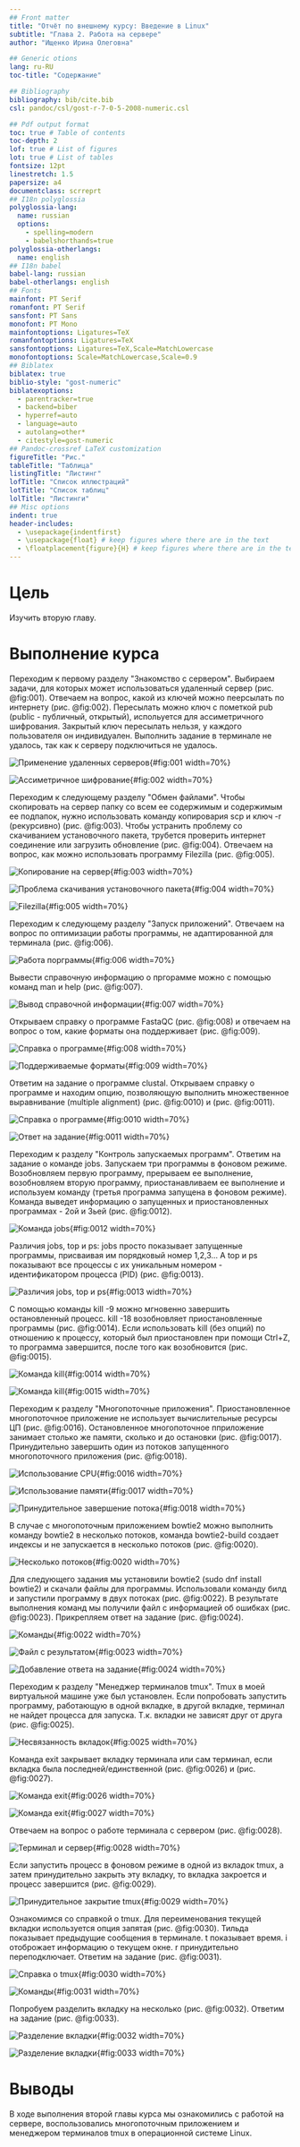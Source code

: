 ```yaml
---
## Front matter
title: "Отчёт по внешнему курсу: Введение в Linux"
subtitle: "Глава 2. Работа на сервере"
author: "Ищенко Ирина Олеговна"

## Generic otions
lang: ru-RU
toc-title: "Содержание"

## Bibliography
bibliography: bib/cite.bib
csl: pandoc/csl/gost-r-7-0-5-2008-numeric.csl

## Pdf output format
toc: true # Table of contents
toc-depth: 2
lof: true # List of figures
lot: true # List of tables
fontsize: 12pt
linestretch: 1.5
papersize: a4
documentclass: scrreprt
## I18n polyglossia
polyglossia-lang:
  name: russian
  options:
	- spelling=modern
	- babelshorthands=true
polyglossia-otherlangs:
  name: english
## I18n babel
babel-lang: russian
babel-otherlangs: english
## Fonts
mainfont: PT Serif
romanfont: PT Serif
sansfont: PT Sans
monofont: PT Mono
mainfontoptions: Ligatures=TeX
romanfontoptions: Ligatures=TeX
sansfontoptions: Ligatures=TeX,Scale=MatchLowercase
monofontoptions: Scale=MatchLowercase,Scale=0.9
## Biblatex
biblatex: true
biblio-style: "gost-numeric"
biblatexoptions:
  - parentracker=true
  - backend=biber
  - hyperref=auto
  - language=auto
  - autolang=other*
  - citestyle=gost-numeric
## Pandoc-crossref LaTeX customization
figureTitle: "Рис."
tableTitle: "Таблица"
listingTitle: "Листинг"
lofTitle: "Список иллюстраций"
lotTitle: "Список таблиц"
lolTitle: "Листинги"
## Misc options
indent: true
header-includes:
  - \usepackage{indentfirst}
  - \usepackage{float} # keep figures where there are in the text
  - \floatplacement{figure}{H} # keep figures where there are in the text
---
```


# Цель

Изучить вторую главу.

# Выполнение курса

Переходим к первому разделу "Знакомство с сервером". Выбираем задачи, для которых может использоваться удаленный сервер (рис. @fig:001).
Отвечаем на вопрос, какой из ключей можно пеерсылать по интернету (рис. @fig:002). Пересылать можно ключ с пометкой pub (public - публичный, открытый), испольуется для ассиметричного шифрования. Закрытый ключ пересылать нельзя, у каждого пользователя он индивидуален.
Выполнить задание в терминале не удалось, так как к серверу подключиться не удалось.

![Применение удаленных серверов](image/1.PNG){#fig:001 width=70%}

![Ассиметричное шифрование](image/2.PNG){#fig:002 width=70%}

Переходим к следующему разделу "Обмен файлами". Чтобы скопировать на сервер папку со всем ее содержимым и содержимым ее подпапок, нужно использовать команду копировария scp и ключ -r (рекурсивно) (рис. @fig:003).
Чтобы устранить проблему со скачиванием установочного пакета, трубется проверить интернет соединение или загрузить обновление (рис. @fig:004).
Отвечаем на вопрос, как можно использовать программу Filezilla (рис. @fig:005).

![Копирование на сервер](image/3.PNG){#fig:003 width=70%} 

![Проблема скачивания установочного пакета](image/4.PNG){#fig:004 width=70%}

![Filezilla](image/5.PNG){#fig:005 width=70%}

Переходим к следующему разделу "Запуск приложений". 
Отвечаем на вопрос по оптимизации работы программы, не адаптированной для терминала (рис. @fig:006). 

![Работа порграммы](image/6.PNG){#fig:006 width=70%}

Вывести справочную информацию о пргорамме можно с помощью команд man и help (рис. @fig:007). 

![Вывод справочной информации](image/7.PNG){#fig:007 width=70%}

Открываем справку о программе FastaQC (рис. @fig:008) и отвечаем на вопрос о том, какие форматы она поддерживает (рис. @fig:009).

![Справка о программе](image/8.PNG){#fig:008 width=70%}

![Поддерживаемые форматы](image/9.PNG){#fig:009 width=70%}

Ответим на задание о программе clustal. Открываем справку о программе и находим опцию, позволяющую выполнить множественное выравнивание (multiple alignment) (рис. @fig:0010) и (рис. @fig:0011).

![Справка о программе](image/10.PNG){#fig:0010 width=70%}

![Ответ на задание](image/11.PNG){#fig:0011 width=70%}

Переходим к разделу "Контроль запускаемых программ".
Ответим на задание о команде jobs. Запускаем три программы в фоновом режиме. Возобновляем первую программу, прерываем ее выполнение, возобновляем вторую программу, приостанавливаем ее выполнение и используем команду (третья программа запущена в фоновом режиме). Команда выведет информацию о запущенных и приостановленных программах - 2ой и 3ьей (рис. @fig:0012).

![Команда jobs](image/12.PNG){#fig:0012 width=70%}
 
Различия jobs, top и ps: jobs  просто показывает запущенные программы, присваивая им порядковый номер 1,2,3... А top и ps показывают все процессы с их уникальным номером - идентификатором процесса (PID) (рис. @fig:0013).

![Различия jobs, top и ps](image/13.PNG){#fig:0013 width=70%}

С помощью команды kill -9 можно мгновенно завершить остановленный процесс. kill -18 возобновляет приостановленные программы (рис. @fig:0014). 
Если использовать kill (без опций) по отношению к процессу, который был приостановлен при помощи Ctrl+Z, то программа завершится, после того как возобновится (рис. @fig:0015).

![Команда kill](image/14.PNG){#fig:0014 width=70%}

![Команда kill](image/15.PNG){#fig:0015 width=70%}

Переходим к разделу "Многопоточные приложения".
Приостановленное многопоточное приложение не использует вычислительные ресурсы ЦП (рис. @fig:0016). 
Остановленное многопоточное пприложение занимает столько же памяти, сколько и до остановки (рис. @fig:0017).
Принудительно завершить один из потоков запущенного многопоточного приложения (рис. @fig:0018).

![Использование CPU](image/16.PNG){#fig:0016 width=70%}

![Использование памяти](image/17.PNG){#fig:0017 width=70%}

![Принудительное завершение потока](image/18.PNG){#fig:0018 width=70%}

В случае с многопоточным приложением bowtie2 можно выполнить команду bowtie2 в несколько потоков, команда bowtie2-build создает индексы и не запускается в несколько потоков (рис. @fig:0020).

![Несколько потоков](image/20.PNG){#fig:0020 width=70%}

Для следующего задания мы установили bowtie2 (sudo dnf install bowtie2) и скачали файлы для программы. Использовали команду билд и запустили программу в двух потоках (рис. @fig:0022). В результате выполнения команд мы получили файл с информацией об ошибках (рис. @fig:0023).
Прикрепляем ответ на задание (рис. @fig:0024).

![Команды](image/22.PNG){#fig:0022 width=70%}

![Файл с результатом](image/23.PNG){#fig:0023 width=70%}

![Добавление ответа на задание](image/24.PNG){#fig:0024 width=70%}

Переходим к разделу "Менеджер терминалов tmux".
Tmux в моей виртуальной машине уже был установлен.
Если попробовать запустить программу, работающую в одной вкладке, в другой вкладке, терминал не найдет процесса для запуска. Т.к. вкладки не зависят друг от друга (рис. @fig:0025).

![Несвязанность вкладок](image/25.PNG){#fig:0025 width=70%}

Команда exit закрывает вкладку терминала или сам терминал, если вкладка была последней/единственной (рис. @fig:0026) и (рис. @fig:0027).

![Команда exit](image/27.PNG){#fig:0026 width=70%}

![Команда exit](image/26.PNG){#fig:0027 width=70%}

Отвечаем на вопрос о работе терминала с сервером (рис. @fig:0028).

![Терминал и сервер](image/28.PNG){#fig:0028 width=70%}

Если запустить процесс в фоновом режиме в одной из вкладок tmux, а затем принудительно закрыть эту вкладку, то вкладка закроется и процесс завершится (рис. @fig:0029).

![Принудительное закрытие tmux](image/29.PNG){#fig:0029 width=70%}

Ознакомимся со справкой о tmux. Для переименования текущей вкладки используется опция запятая (рис. @fig:0030). Тильда показывает предыдущие сообщения в терминале. t показывает время. i отоброжает информацию о текущем окне. r принудительно переподключает. Ответим на задание (рис. @fig:0031).

![Справка о tmux](image/30.PNG){#fig:0030 width=70%}

![Команды](image/31.PNG){#fig:0031 width=70%}

Попробуем разделить вкладку на несколько (рис. @fig:0032). Ответим на задание (рис. @fig:0033).

![Разделение вкладки](image/32.PNG){#fig:0032 width=70%}

![Разделение вкладки](image/33.PNG){#fig:0033 width=70%}

# Выводы

В ходе выполнения второй главы курса мы ознакомились с работой на сервере, воспользовались многопоточным приложением и менеджером терминалов tmux в операционной системе Linux.

